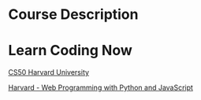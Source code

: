# Course Description

# Learn Coding Now

[CS50 Harvard University](https://cs50.harvard.edu/)

[Harvard - Web Programming with Python and JavaScript](https://learning.edx.org/course/course-v1:HarvardX+CS50W+Web)

